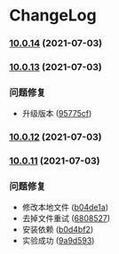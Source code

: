 # ChangeLog
### [10.0.14](http://192.168.0.34/HtmlGroup/node/compare/v10.0.13...v10.0.14) (2021-07-03)

### [10.0.13](https://github.com/mimanghuilang/node/compare/v10.0.12...v10.0.13) (2021-07-03)


### 问题修复

* 升级版本 ([95775cf](https://github.com/mimanghuilang/node/commit/95775cfdffa7fd9f888d0f31ed88d79e51efca55))

### [10.0.12](https://github.com/mimanghuilang/node/compare/v10.0.11...v10.0.12) (2021-07-03)

### [10.0.11](https://github.com/mimanghuilang/node/compare/v10.0.10...v10.0.11) (2021-07-03)


### 问题修复

* 修改本地文件 ([b04de1a](https://github.com/mimanghuilang/node/commit/b04de1a3bfd4b6857425e05832813f9e956ecaf4))
* 去掉文件重试 ([6808527](https://github.com/mimanghuilang/node/commit/6808527a2a793ac1dc0caca634574683ef9f5791))
* 安装依赖 ([b0d4bf2](https://github.com/mimanghuilang/node/commit/b0d4bf22373efcf99124552bb0d961e010be7a4a))
* 实验成功 ([9a9d593](https://github.com/mimanghuilang/node/commit/9a9d5937edd3784fe7442014cad88ec60d794136))
